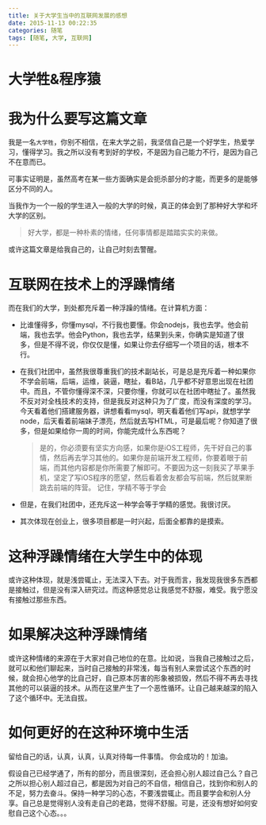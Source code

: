 ```yaml
---
title: 关于大学生当中的互联网发展的感想
date: 2015-11-13 00:22:35
categories: 随笔
tags: [随笔, 大学, 互联网]
---
```


# 大学牲&程序猿


# 我为什么要写这篇文章
我是一名`大学牲`，你别不相信，在来大学之前，我坚信自己是一个好学生，热爱学习，懂得学习。我之所以没有考到好的学校，不是因为自己能力不行，是因为自己不在意而已。

可事实证明是，虽然高考在某一些方面确实是会扼杀部分的才能，而更多的是能够区分不同的人。

当我作为一个一般的学生进入一般的大学的时候，真正的体会到了那种好大学和坏大学的区别。

> 好大学，都是一种朴素的情绪，任何事情都是踏踏实实的来做。

或许这篇文章是给我自己的，让自己时刻去警醒。

# 互联网在技术上的浮躁情绪
而在我们的大学，到处都充斥着一种浮躁的情绪。在计算机方面：

- 比谁懂得多，你懂mysql，不行我也要懂。你会nodejs，我也去学。他会前端，我也去学。他会Python，我也去学，结果到头来，你确实是知道了很多，但是不得不说，你仅仅是懂，如果让你去仔细写一个项目的话，根本不行。
- 在我们社团中，虽然我很尊重我们的技术副站长，可是总是充斥着一种如果你不学会前端，后端，运维，装逼，瞎扯，看B站，几乎都不好意思出现在社团中。而且，不管你懂得深不深，只要你懂，你就可以在社团中瞎扯了。虽然我不反对对全栈技术的支持，但是我反对这种只为了广度，而没有深度的学习。今天看着他们搭建服务器，讲想看看mysql，明天看着他们写api，就想学学node，后天看着前端妹子漂亮，然后就去写HTML，可是最后呢？你知道了很多，但是如果给你一周的时间，你能完成什么东西呢？

	> 是的，你必须要有坚实方向感，如果你是iOS工程师，先干好自己的事情，然后再去学习其他的。如果你是前端开发工程师，你要着眼于前端，而其他内容都是你所需要了解即可。不要因为这一刻我买了苹果手机，坚定了写iOS程序的愿望，然后看着舍友都会写前端，然后就果断跳去前端的阵营。
	> 记住，学精不等于学会

- 但是，在我们社团中，还充斥这一种学会等于学精的感觉。我很讨厌。
- 其次体现在创业上，很多项目都是一时兴起，后面全都靠的是摸索。


# 这种浮躁情绪在大学生中的体现
或许这种体现，就是浅尝辄止，无法深入下去。对于我而言，我发现我很多东西都是接触过，但是没有深入研究过。而这种感觉总让我感觉不舒服，难受。我宁愿没有接触过那些东西。

# 如果解决这种浮躁情绪
或许这种情绪的来源在于大家对自己地位的在意。比如说，当我自己接触过之后，就可以和他们聊起来，当时自己接触的非常浅，每当有别人来尝试这个东西的时候，就会担心他学的比自己好，自己原本厉害的形象被损毁，然后不得不再去寻找其他的可以装逼的技术。从而在这里产生了一个恶性循环。让自己越来越深的陷入了这个循环中。无法自拔。

# 如何更好的在这种环境中生活
留给自己的话，认真，认真，认真对待每一件事情。
你会成功的！加油。

假设自己已经学通了，所有的部分，而且很深刻，还会担心别人超过自己么？自己之所以担心别人超过自己，都是因为对自己的不自信，相信自己，找到你和别人的不足，努力去奋斗。保持一种学习的心态，不要浅尝辄止。而且要学会和别人分享。自己总是觉得别人没有走自己的老路，觉得不舒服。可是，还没有想好如何安慰自己这个心态。。。

